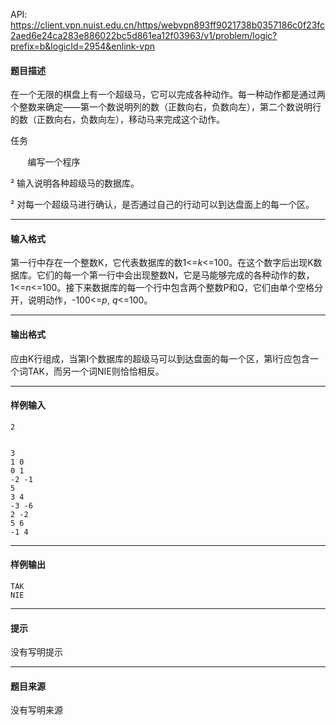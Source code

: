 API: https://client.vpn.nuist.edu.cn/https/webvpn893ff9021738b0357186c0f23fc2aed6e24ca283e886022bc5d861ea12f03963/v1/problem/logic?prefix=b&logicId=2954&enlink-vpn

#### 题目描述

在一个无限的棋盘上有一个超级马，它可以完成各种动作。每一种动作都是通过两个整数来确定——第一个数说明列的数（正数向右，负数向左），第二个数说明行的数（正数向右，负数向左），移动马来完成这个动作。

任务

       编写一个程序

² 输入说明各种超级马的数据库。

² 对每一个超级马进行确认，是否通过自己的行动可以到达盘面上的每一个区。

---

#### 输入格式

第一行中存在一个整数K，它代表数据库的数1<=_k_<=100。在这个数字后出现K数据库。它们的每一个第一行中会出现整数N，它是马能够完成的各种动作的数，1<=_n_<=100。接下来数据库的每一个行中包含两个整数P和Q，它们由单个空格分开，说明动作，-100<=_p_, _q_<=100。

---

#### 输出格式

应由K行组成，当第I个数据库的超级马可以到达盘面的每一个区，第I行应包含一个词TAK，而另一个词NIE则恰恰相反。

---

#### 样例输入
```
2


3
1 0
0 1
-2 -1
5
3 4
-3 -6
2 -2
5 6
-1 4

```

---

#### 样例输出
```
TAK
NIE

```

---

#### 提示

没有写明提示

---

#### 题目来源

没有写明来源